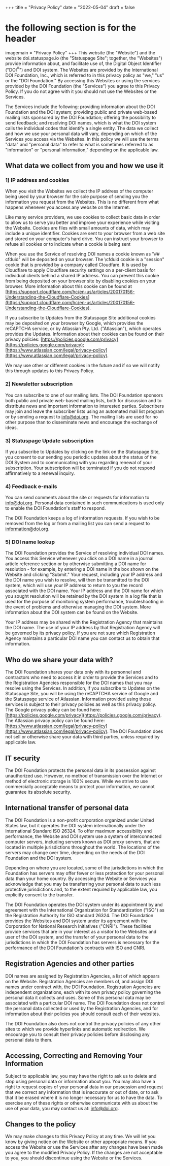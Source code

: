 +++
title = "Privacy Policy"
date = "2022-05-04"
draft = false
# the following section is for the header
imagemain = "Privacy Policy"
+++
This website (the "Website") and the website doi.statuspage.io (the "Statuspage Site"; together, the "Websites") provide information about, and facilitate use of, the Digital Object Identifier ("DOI<sup>&reg;</sup>") and DOI system. The Websites are provided by the International DOI Foundation, Inc., which is referred to in this privacy policy as "we," "us" or the "DOI Foundation." By accessing this Websites or using the services provided by the DOI Foundation (the "Services") you agree to this Privacy Policy. If you do not agree with it you should not use the Websites or the Services.

The Services include the following: providing information about the DOI Foundation and the DOI system; providing public and private web-based mailing lists sponsored by the DOI Foundation; offering the possibility to send feedback; and resolving DOI names, which is what the DOI system calls the individual codes that identify a single entity. The data we collect and how we use your personal data will vary, depending on which of the Services you access via the Websites. In this policy we will use the terms "data" and "personal data" to refer to what is sometimes referred to as "information" or "personal information," depending on the applicable law.

## What data we collect from you and how we use it

### 1) IP address and cookies

When you visit the Websites we collect the IP address of the computer being used by your browser for the sole purpose of sending you the information you request from the Websites. This is no different from what happens whenever you access any website on the Internet.

Like many service providers, we use cookies to collect basic data in order to allow us to serve you better and improve your experience while visiting the Website. Cookies are files with small amounts of data, which may include a unique identifier. Cookies are sent to your browser from a web site and stored on your computer's hard drive. You can instruct your browser to refuse all cookies or to indicate when a cookie is being sent

When you use the Service of resolving DOI names a cookie known as "\## cfduid" will be deposited on your browser. The \cfduid cookie is a "session" cookie that is provided by a company called Cloudfare. It is used by Cloudflare to apply Cloudflare security settings on a per-client basis for individual clients behind a shared IP address. You can prevent this cookie from being deposited on your browser site by disabling cookies on your browser. More information about this cookie can be found at [https://support.cloudflare.com/hc/en-us/articles/200170156-Understanding-the-Cloudflare-Cookies](https://support.cloudflare.com/hc/en-us/articles/200170156-Understanding-the-Cloudflare-Cookies).

If you subscribe to Updates from the Statuspage Site additional cookies may be deposited on your browser by Google, which provides the reCAPTCHA service, or by Atlassian Pty. Ltd. ("Atlassian"), which operates provides the Updates. Information about their cookies can be found on their privacy policies: [https://policies.google.com/privacy](https://policies.google.com/privacy); [https://www.atlassian.com/legal/privacy-policy](https://www.atlassian.com/legal/privacy-policy).

We may use other or different cookies in the future and if so we will notify this through updates to this Privacy Policy.

### 2)  Newsletter subscription

You can subscribe to one of our mailing lists. The DOI Foundation sponsors both public and private web-based mailing lists, both for discussion and to distribute news and important information to interested parties. Subscribers may join and leave the subscriber lists using an automated mail list program or by sending a request to [info@doi.org](mailto:info@doi.org). The mailing lists are used for no other purpose than to disseminate news and encourage the exchange of ideas.

### 3)  Statuspage Update subscription

If you subscribe to Updates by clicking on the link on the Statuspage Site, you consent to our sending you periodic updates about the status of the DOI System and to communicating with you regarding renewal of your subscription. Your subscription will be terminated if you do not respond affirmatively to a renewal inquiry.

### 4)  Feedback e-mails

You can send comments about the site or requests for information to [info@doi.org](mailto:info@doi.org). Personal data contained in such communications is used only to enable the DOI Foundation's staff to respond.

The DOI Foundation keeps a log of information requests. If you wish to be removed from the log or from a mailing list you can send a request to [information@doi.org](mailto:info@doi.org).

### 5)  DOI name lookup

The DOI Foundation provides the Service of resolving individual DOI names. You access this Service whenever you click on a DOI name in a journal article reference section or by otherwise submitting a DOI name for resolution - for example, by entering a DOI name in the box shown on the Website and clicking "Submit." Your request, including your IP address and the DOI name you wish to resolve, will then be transmitted to the DOI system, which will use your IP address to return to you the record associated with the DOI name. Your IP address and the DOI name for which you sought resolution will be retained by the DOI system in a log file that is used for the purpose of monitoring system performance, troubleshooting in the event of problems and otherwise managing the DOI system. More information about the DOI system can be found on the Website.

Your IP address may be shared with the Registration Agency that maintains the DOI name. The use of your IP address by that Registration Agency will be governed by its privacy policy. If you are not sure which Registration Agency maintains a particular DOI name you can contact us to obtain that information.

## Who do we share your data with?

The DOI Foundation shares your data only with its personnel and contractors who need to access it in order to provide the Services and to the Registration Agencies responsible for the DOI names that you may resolve using the Services. In addition, if you subscribe to Updates on the Statuspage Site, you will be using the reCAPTCHA service of Google and the Statuspage service of Atlassian. Information provided using those services is subject to their privacy policies as well as this privacy policy. The Google privacy policy can be found here: [https://policies.google.com/privacy](https://policies.google.com/privacy). The Atlassian privacy policy can be found here: [https://www.atlassian.com/legal/privacy-policy](https://www.atlassian.com/legal/privacy-policy). The DOI Foundation does not sell or otherwise share your data with third parties, unless required by applicable law.

## IT security

The DOI Foundation protects the personal data in its possession against unauthorized use. However, no method of transmission over the Internet or method of electronic storage is 100% secure. While we strive to use commercially acceptable means to protect your information, we cannot guarantee its absolute security.

## International transfer of personal data

The DOI Foundation is a non-profit corporation organized under United States law, but it operates the DOI system internationally under the International Standard ISO 26324. To offer maximum accessibility and performance, the Website and DOI system use a system of interconnected computer servers, including servers known as DOI proxy servers, that are located in multiple jurisdictions throughout the world. The locations of the servers may change over time, depending on the needs of the DOI Foundation and the DOI system.

Depending on where you are located, some of the jurisdictions in which the Foundation has servers may offer fewer or less protection for your personal data than your home country. By accessing the Website or Services you acknowledge that you may be transferring your personal data to such less protective jurisdictions and, to the extent required by applicable law, you explicitly consent to the transfer.

The DOI Foundation operates the DOI system under its appointment by and agreement with the International Organization for Standardization ("ISO") as the Registration Authority for ISO standard 26324. The DOI Foundation provides the Websites and DOI system under its agreement with the Corporation for National Research Initiatives ("CNRI"). These facilities provide services that are in your interest as a visitor to the Websites and user of the DOI system, and the transfer of your personal data to the jurisdictions in which the DOI Foundation has servers is necessary for the performance of the DOI Foundation's contracts with ISO and CNRI.

## Registration Agencies and other parties

DOI names are assigned by Registration Agencies, a list of which appears on the Website. Registration Agencies are members of, and assign DOI names under contract with, the DOI Foundation. Registration Agencies are independent organizations, each with its own privacy policy governing the personal data it collects and uses. Some of this personal data may be associated with a particular DOI name. The DOI Foundation does not control the personal data collected or used by the Registration Agencies, and for information about their policies you should consult each of their websites.

The DOI Foundation also does not control the privacy policies of any other sites to which we provide hyperlinks and automatic redirection. We encourage you to consult their privacy policies before disclosing any personal data to them.

## Accessing, Correcting and Removing Your Information

Subject to applicable law, you may have the right to ask us to delete and stop using personal data or information about you. You may also have a right to request copies of your personal data in our possession and request that we correct any information that is inaccurate or out of date, or to ask that it be erased where it is no longer necessary for us to have the data. To exercise any of these rights or otherwise communicate with us about the use of your data, you may contact us at: [info@doi.org](mailto:info@doi.org).

## Changes to the policy

We may make changes to this Privacy Policy at any time. We will let you know by giving notice on the Website or other appropriate means. If you access the Website or use the Services after any changes have been made you agree to the modified Privacy Policy. If the changes are not acceptable to you, you should discontinue using the Website or the Services.
